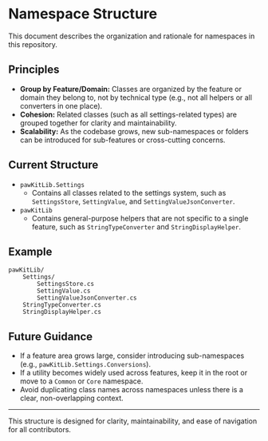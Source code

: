 # Namespace Structure

This document describes the organization and rationale for namespaces in this repository.

## Principles
- **Group by Feature/Domain:** Classes are organized by the feature or domain they belong to, not by technical type (e.g., not all helpers or all converters in one place).
- **Cohesion:** Related classes (such as all settings-related types) are grouped together for clarity and maintainability.
- **Scalability:** As the codebase grows, new sub-namespaces or folders can be introduced for sub-features or cross-cutting concerns.

## Current Structure

- `pawKitLib.Settings`
  - Contains all classes related to the settings system, such as `SettingsStore`, `SettingValue`, and `SettingValueJsonConverter`.
- `pawKitLib`
  - Contains general-purpose helpers that are not specific to a single feature, such as `StringTypeConverter` and `StringDisplayHelper`.

## Example

```
pawKitLib/
    Settings/
        SettingsStore.cs
        SettingValue.cs
        SettingValueJsonConverter.cs
    StringTypeConverter.cs
    StringDisplayHelper.cs
```

## Future Guidance
- If a feature area grows large, consider introducing sub-namespaces (e.g., `pawKitLib.Settings.Conversions`).
- If a utility becomes widely used across features, keep it in the root or move to a `Common` or `Core` namespace.
- Avoid duplicating class names across namespaces unless there is a clear, non-overlapping context.

---
This structure is designed for clarity, maintainability, and ease of navigation for all contributors.

